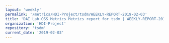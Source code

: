 ```yaml
---
layout: 'weekly'
permalink: '/metrics/HDI-Project/tsdm/WEEKLY-REPORT-2019-02-03'
title: 'DAI Lab OSS Metrics Metrics report for tsdm | WEEKLY-REPORT-2019-02-03'
organization: 'HDI-Project'
repository: 'tsdm'
current_date: '2019-02-03'
---
```

